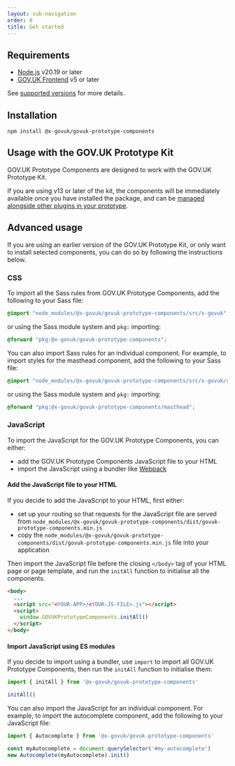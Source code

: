 ```yaml
---
layout: sub-navigation
order: 0
title: Get started
---
```


## Requirements

- [Node.js](https://nodejs.org/) v20.19 or later
- [GOV.UK Frontend](https://frontend.design-system.service.gov.uk) v5 or later

See [supported versions](/supported-versions) for more details.

## Installation

```shell
npm install @x-govuk/govuk-prototype-components
```

## Usage with the GOV.UK Prototype Kit

GOV.UK Prototype Components are designed to work with the GOV.UK Prototype Kit.

If you are using v13 or later of the kit, the components will be immediately available once you have installed the package, and can be [managed alongside other plugins in your prototype](https://prototype-kit.service.gov.uk/docs/install-and-use-plugins).

## Advanced usage

If you are using an earlier version of the GOV.UK Prototype Kit, or only want to install selected components, you can do so by following the instructions below.

### CSS

To import all the Sass rules from GOV.UK Prototype Components, add the following to your Sass file:

```scss
@import "node_modules/@x-govuk/govuk-prototype-components/src/x-govuk";
```

or using the Sass module system and `pkg:` importing:

```scss
@forward "pkg:@x-govuk/govuk-prototype-components";
```

You can also import Sass rules for an individual component. For example, to import styles for the masthead component, add the following to your Sass file:

```scss
@import "node_modules/@x-govuk/govuk-prototype-components/src/x-govuk/components/masthead";
```

or using the Sass module system and `pkg:` importing:

```scss
@forward "pkg:@x-govuk/govuk-prototype-components/masthead";
```

### JavaScript

To import the JavaScript for the GOV.UK Prototype Components, you can either:

- add the GOV.UK Prototype Components JavaScript file to your HTML
- import the JavaScript using a bundler like [Webpack](https://webpack.js.org/)

#### Add the JavaScript file to your HTML

If you decide to add the JavaScript to your HTML, first either:

- set up your routing so that requests for the JavaScript file are served from `node_modules/@x-govuk/govuk-prototype-components/dist/govuk-prototype-components.min.js`
- copy the `node_modules/@x-govuk/govuk-prototype-components/dist/govuk-prototype-components.min.js` file into your application

Then import the JavaScript file before the closing `</body>` tag of your HTML page or page template, and run the `initAll` function to initialise all the components.

```html
<body>
  ...
  <script src="<YOUR-APP>/<YOUR-JS-FILE>.js"></script>
  <script>
    window.GOVUKPrototypeComponents.initAll()
  </script>
</body>
```

#### Import JavaScript using ES modules

If you decide to import using a bundler, use `import` to import all GOV.UK Prototype Components, then run the `initAll` function to initialise them:

```js
import { initAll } from '@x-govuk/govuk-prototype-components'

initAll()
```

You can also import the JavaScript for an individual component. For example, to import the autocomplete component, add the following to your JavaScript file:

```js
import { Autocomplete } from '@x-govuk/govuk-prototype-components'

const myAutocomplete = document.querySelector('#my-autocomplete')
new Autocomplete(myAutocomplete).init()
```

